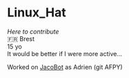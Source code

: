 # Linux_Hat
*Here to contribute*  
🇫🇷 Brest  
15 yo  
It would be better if I were more active...  

Worked on [JacoBot](https://git.afpy.org/MDL29/JacoBot) as Adrien (git AFPY)
